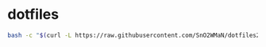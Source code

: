 # dotfiles

```sh
bash -c "$(curl -L https://raw.githubusercontent.com/SnO2WMaN/dotfiles2/master/src/setup/install.sh)"
```